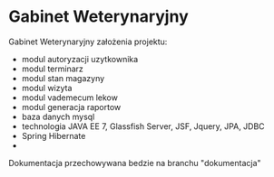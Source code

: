Gabinet Weterynaryjny
====================

Gabinet Weterynaryjny założenia projektu:
- modul autoryzacji uzytkownika
- modul terminarz
- modul stan magazyny
- modul wizyta
- modul vademecum lekow
- modul generacja raportow
- baza danych mysql
- technologia JAVA EE 7, Glassfish Server, JSF, Jquery, JPA, JDBC
- Spring Hibernate
- 
Dokumentacja przechowywana bedzie na branchu "dokumentacja"





